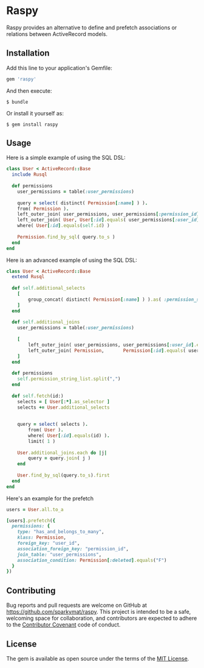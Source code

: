 # Raspy

Raspy provides an alternative to define and prefetch associations or relations between ActiveRecord models.

## Installation

Add this line to your application's Gemfile:

```ruby
gem 'raspy'
```

And then execute:

    $ bundle

Or install it yourself as:

    $ gem install raspy

## Usage

Here is a simple example of using the SQL DSL:

```ruby
class User < ActiveRecord::Base
  include Rusql
  
  def permissions
    user_permissions = table(:user_permissions)
    
    query = select( distinct( Permission[:name] ) ).
    from( Permission ).
    left_outer_join( user_permissions, user_permissions[:permission_id].equals( Permission[:id] ) ).
    left_outer_join( User, User[:id].equals( user_permissions[:user_id] ) ).
    where( User[:id].equals(self.id) )
    
    Permission.find_by_sql( query.to_s )
  end
end
```

Here is an advanced example of using the SQL DSL:


```ruby
class User < ActiveRecord::Base
  extend Rusql
  
  def self.additional_selects
    [
        group_concat( distinct( Permission[:name] ) ).as( :permission_string_list )
    ]
  end
  
  def self.additional_joins
    user_permissions = table(:user_permissions)
    
    [
        left_outer_join( user_permissions, user_permissions[:user_id].equals( User[:id] ),
        left_outer_join( Permission,       Permission[:id].equals( user_permissions[:permission_id] )
    ]
  end
  
  def permissions
    self.permission_string_list.split(",")
  end
  
  def self.fetch(id:)
    selects = [ User[:*].as_selector ]
    selects += User.additional_selects
    
    
    query = select( selects ).
        from( User ).
        where( User[:id].equals(id) ).
        limit( 1 )
        
    User.additional_joins.each do |j|
        query = query.join( j )
    end
    
    User.find_by_sql(query.to_s).first
  end
end
```

Here's an example for the prefetch

```ruby
users = User.all.to_a

[users].prefetch({
  permissions: {
    type: "has_and_belongs_to_many",
    klass: Permission,
    foreign_key: "user_id",
    association_foreign_key: "permission_id",
    join_table: "user_permissions",
    association_condition: Permission[:deleted].equals("F")
  }
})
```

## Contributing

Bug reports and pull requests are welcome on GitHub at https://github.com/sparkymat/raspy. This project is intended to be a safe, welcoming space for collaboration, and contributors are expected to adhere to the [Contributor Covenant](http://contributor-covenant.org) code of conduct.


## License

The gem is available as open source under the terms of the [MIT License](http://opensource.org/licenses/MIT).

